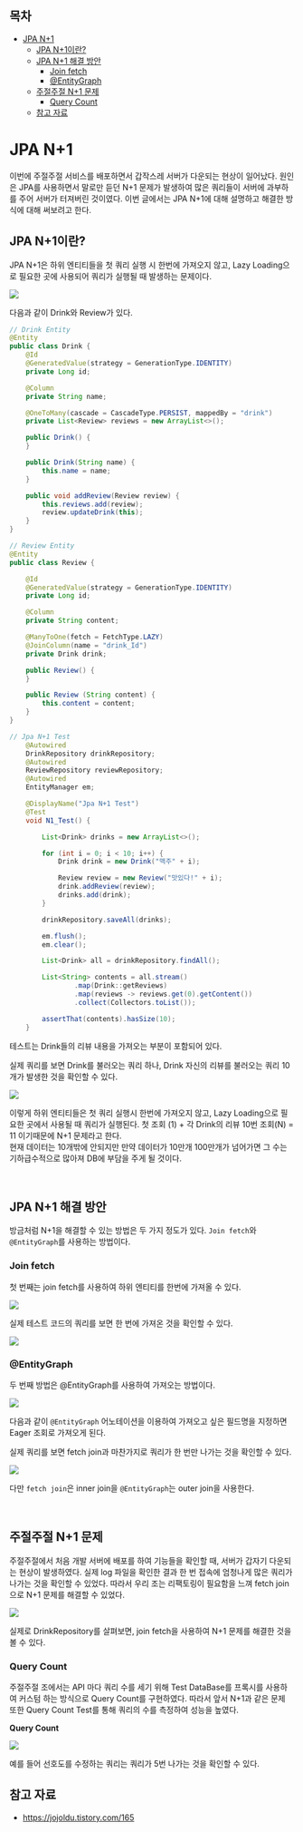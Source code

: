## 목차
- [JPA N+1](#jpa-n1)
  - [JPA N+1이란?](#jpa-n1이란)
  - [JPA N+1 해결 방안](#jpa-n1-해결-방안)
    - [Join fetch](#join-fetch)
    - [@EntityGraph](#entitygraph)
  - [주절주절 N+1 문제](#주절주절-n1-문제)
    - [Query Count](#query-count)
  - [참고 자료](#참고-자료)

# JPA N+1

이번에 주절주절 서비스를 배포하면서 갑작스레 서버가 다운되는 현상이 일어났다. 원인은 JPA를 사용하면서 말로만 듣던 N+1 문제가 발생하여 많은 쿼리들이 서버에 과부하를 주어 서버가 터져버린 것이였다. 이번 글에서는 JPA N+1에 대해 설명하고 해결한 방식에 대해 써보려고 한다.

## JPA N+1이란?

JPA N+1은 하위 엔티티들을 첫 쿼리 실행 시 한번에 가져오지 않고, Lazy Loading으로 필요한 곳에 사용되어 쿼리가 실행될 때 발생하는 문제이다.  

![](./images/2021-08-23-23-45-08.png)

다음과 같이 Drink와 Review가 있다.

```java
// Drink Entity
@Entity
public class Drink {
    @Id
    @GeneratedValue(strategy = GenerationType.IDENTITY)
    private Long id;

    @Column
    private String name;

    @OneToMany(cascade = CascadeType.PERSIST, mappedBy = "drink")
    private List<Review> reviews = new ArrayList<>();

    public Drink() {
    }

    public Drink(String name) {
        this.name = name;
    }

    public void addReview(Review review) {
        this.reviews.add(review);
        review.updateDrink(this);
    }
}
```

```java
// Review Entity
@Entity
public class Review {

    @Id
    @GeneratedValue(strategy = GenerationType.IDENTITY)
    private Long id;

    @Column
    private String content;

    @ManyToOne(fetch = FetchType.LAZY)
    @JoinColumn(name = "drink_Id")
    private Drink drink;

    public Review() {
    }

    public Review (String content) {
        this.content = content;
    }
}
```

```java
// Jpa N+1 Test
    @Autowired
    DrinkRepository drinkRepository;
    @Autowired
    ReviewRepository reviewRepository;
    @Autowired
    EntityManager em;

    @DisplayName("Jpa N+1 Test")
    @Test
    void N1_Test() {

        List<Drink> drinks = new ArrayList<>();

        for (int i = 0; i < 10; i++) {
            Drink drink = new Drink("맥주" + i);

            Review review = new Review("맛있다!" + i);
            drink.addReview(review);
            drinks.add(drink);
        }

        drinkRepository.saveAll(drinks);

        em.flush();
        em.clear();

        List<Drink> all = drinkRepository.findAll();

        List<String> contents = all.stream()
                .map(Drink::getReviews)
                .map(reviews -> reviews.get(0).getContent())
                .collect(Collectors.toList());

        assertThat(contents).hasSize(10);
    }

```

테스트는 Drink들의 리뷰 내용을 가져오는 부분이 포함되어 있다.  

실제 쿼리를 보면 Drink를 불러오는 쿼리 하나, Drink 자신의 리뷰를 불러오는 쿼리 10개가 발생한 것을 확인할 수 있다.

![](./images/2021-08-24-17-47-31.png)

이렇게 하위 엔티티들은 첫 쿼리 실행시 한번에 가져오지 않고, Lazy Loading으로 필요한 곳에서 사용될 때 쿼리가 실행된다. 첫 조회 (1) + 각 Drink의 리뷰 10번 조회(N) = 11 이기때문에 N+1 문제라고 한다.  
현재 데이터는 10개밖에 안되지만 만약 데이터가 10만개 100만개가 넘어가면 그 수는 기하급수적으로 많아져 DB에 부담을 주게 될 것이다.

<br>

## JPA N+1 해결 방안

방금처럼 N+1을 해결할 수 있는 방법은 두 가지 정도가 있다.
`Join fetch`와 `@EntityGraph`를 사용하는 방법이다.  

### Join fetch

첫 번째는 join fetch를 사용하여 하위 엔티티를 한번에 가져올 수 있다.

![](./images/2021-08-24-17-57-24.png)

실제 테스트 코드의 쿼리를 보면 한 번에 가져온 것을 확인할 수 있다.

![](./images/2021-08-24-17-58-18.png)

### @EntityGraph
두 번째 방법은 @EntityGraph를 사용하여 가져오는 방법이다.

![](./images/2021-08-24-18-38-24.png)

다음과 같이 `@EntityGraph` 어노테이션을 이용하여 가져오고 싶은 필드명을 지정하면 Eager 조회로 가져오게 된다.

실제 쿼리를 보면 fetch join과 마찬가지로 쿼리가 한 번만 나가는 것을 확인할 수 있다.

![](./images/2021-08-24-18-40-20.png)

다만 `fetch join`은 inner join을 `@EntityGraph`는 outer join을 사용한다.

<br>

## 주절주절 N+1 문제

주절주절에서 처음 개발 서버에 배포를 하여 기능들을 확인할 때, 서버가 갑자기 다운되는 현상이 발생하였다. 실제 log 파일을 확인한 결과 한 번 접속에 엄청나게 많은 쿼리가 나가는 것을 확인할 수 있었다. 따라서 우리 조는 리팩토링이 필요함을 느껴 fetch join으로 N+1 문제를 해결할 수 있었다.

![](./images/2021-08-24-18-57-54.png)

실제로 DrinkRepository를 살펴보면, join fetch을 사용하여 N+1 문제를 해결한 것을 볼 수 있다.

### Query Count
주절주절 조에서는 API 마다 쿼리 수를 세기 위해 Test DataBase를 프록시를 사용하여 커스텀 하는 방식으로 Query Count를 구현하였다. 따라서 앞서 N+1과 같은 문제 또한 Query Count Test를 통해 쿼리의 수를 측정하여 성능을 높였다.

__Query Count__

![](./images/2021-08-24-20-50-49.png)

예를 들어 선호도를 수정하는 쿼리는 쿼리가 5번 나가는 것을 확인할 수 있다.

## 참고 자료
- https://jojoldu.tistory.com/165
